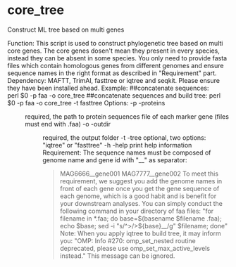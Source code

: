 # core_tree
Construct ML tree based on multi genes

Function: This script is used to construct phylogenetic tree based on multi core genes. 
The core genes dosen't mean they present in every species, instead they can be absent in
some species. You only need to provide fasta files which contain homologous genes from different 
genomes and ensure sequence names in the right format as described in "Requirement" part.
Dependency: MAFTT, TrimAl, fasttree or iqtree and seqkit. Please ensure they have been installed ahead.
Example: 
##concatenate sequences:       
perl $0 -p faa -o core_tree
##concatenate sequences and build tree:
perl $0 -p faa -o core_tree -t fasttree
Options:
	-p -proteins <dir>           required, the path to protein sequences file of each marker gene (files must end with .faa)
	-o -outdir <dir>             required, the output folder
	-t -tree <tree menthod>      optional, two options: "iqtree" or "fasttree"
	-h -help                     print help information
Requirement:
The sequence names must be composed of genome name and gene id with "__" as separator:
>MAG6666__gene001
>MAG7777__gene002
To meet this requirement, we suggest you add the genome names in front of each gene once you get the gene sequence of each genome,
which is a good habit and is benefit for your downstream analyses.
You can simply conduct the following command in your directory of faa files:
"for filename in *.faa; do base=\$(basename \$filename .faa); echo \$base; sed -i "s/^>/>\${base}__/g" \$filename; done"
Note: 
When you apply iqtree to build tree, it may inform you:
"OMP: Info #270: omp_set_nested routine deprecated, please use omp_set_max_active_levels instead."
This message can be ignored.
